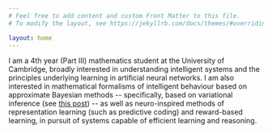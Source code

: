 ```yaml
---
# Feel free to add content and custom Front Matter to this file.
# To modify the layout, see https://jekyllrb.com/docs/themes/#overriding-theme-defaults

layout: home
---
```


I am a 4th year (Part III) mathematics student at the University of Cambridge, broadly interested in understanding intelligent systems and the principles underlying learning in artificial neural networks. I am also interested in mathematical formalisms of intelligent behaviour based on approximate Bayesian methods -- specifically, based on variational inference (see [this post](https://r-gould.github.io/2024/09/23/variational-perception-action.html)) -- as well as neuro-inspired methods of representation learning (such as predictive coding) and reward-based learning, in pursuit of systems capable of efficient learning and reasoning.
